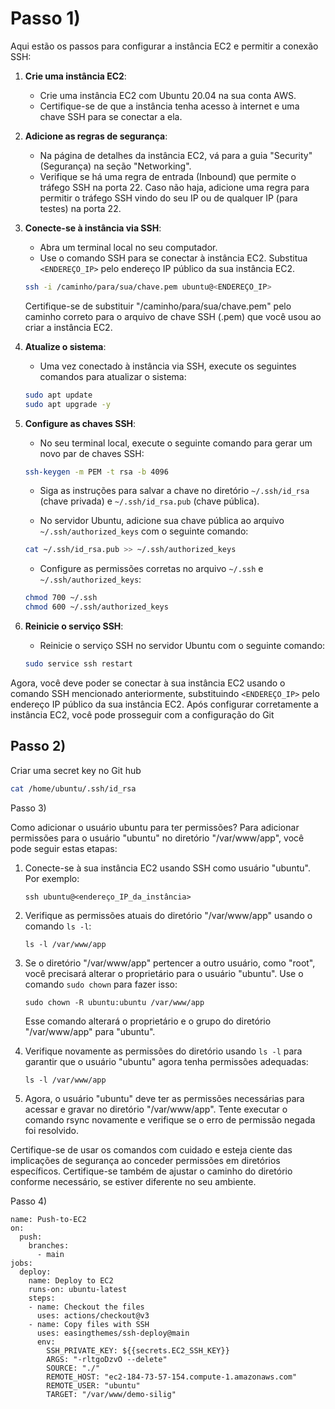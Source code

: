 # Passo 1)

Aqui estão os passos para configurar a instância EC2 e permitir a conexão SSH:

1. **Crie uma instância EC2**:
   - Crie uma instância EC2 com Ubuntu 20.04 na sua conta AWS.
   - Certifique-se de que a instância tenha acesso à internet e uma chave SSH para se conectar a ela.

2. **Adicione as regras de segurança**:
   - Na página de detalhes da instância EC2, vá para a guia "Security" (Segurança) na seção "Networking".
   - Verifique se há uma regra de entrada (Inbound) que permite o tráfego SSH na porta 22. Caso não haja, adicione uma regra para permitir o tráfego SSH vindo do seu IP ou de qualquer IP (para testes) na porta 22.

3. **Conecte-se à instância via SSH**:
   - Abra um terminal local no seu computador.
   - Use o comando SSH para se conectar à instância EC2. Substitua `<ENDEREÇO_IP>` pelo endereço IP público da sua instância EC2.

   ```bash
   ssh -i /caminho/para/sua/chave.pem ubuntu@<ENDEREÇO_IP>
   ```

   Certifique-se de substituir "/caminho/para/sua/chave.pem" pelo caminho correto para o arquivo de chave SSH (.pem) que você usou ao criar a instância EC2.

4. **Atualize o sistema**:
   - Uma vez conectado à instância via SSH, execute os seguintes comandos para atualizar o sistema:

   ```bash
   sudo apt update
   sudo apt upgrade -y
   ```

5. **Configure as chaves SSH**:
   - No seu terminal local, execute o seguinte comando para gerar um novo par de chaves SSH:

   ```bash
   ssh-keygen -m PEM -t rsa -b 4096
   ```
   
   - Siga as instruções para salvar a chave no diretório `~/.ssh/id_rsa` (chave privada) e `~/.ssh/id_rsa.pub` (chave pública).

   - No servidor Ubuntu, adicione sua chave pública ao arquivo `~/.ssh/authorized_keys` com o seguinte comando:

   ```bash
   cat ~/.ssh/id_rsa.pub >> ~/.ssh/authorized_keys
   ```

   - Configure as permissões corretas no arquivo `~/.ssh` e `~/.ssh/authorized_keys`:

   ```bash
   chmod 700 ~/.ssh
   chmod 600 ~/.ssh/authorized_keys
   ```

6. **Reinicie o serviço SSH**:
   - Reinicie o serviço SSH no servidor Ubuntu com o seguinte comando:

   ```bash
   sudo service ssh restart
   ```

Agora, você deve poder se conectar à sua instância EC2 usando o comando SSH mencionado anteriormente, substituindo `<ENDEREÇO_IP>` pelo endereço IP público da sua instância EC2. Após configurar corretamente a instância EC2, você pode prosseguir com a configuração do Git


## Passo 2)
Criar uma secret key no Git hub

```bash
cat /home/ubuntu/.ssh/id_rsa
```

Passo 3)

Como adicionar o usuário ubuntu para ter permissões?
Para adicionar permissões para o usuário "ubuntu" no diretório "/var/www/app", você pode seguir estas etapas:

1. Conecte-se à sua instância EC2 usando SSH como usuário "ubuntu". Por exemplo:
   ```
   ssh ubuntu@<endereço_IP_da_instância>
   ```

2. Verifique as permissões atuais do diretório "/var/www/app" usando o comando `ls -l`:
   ```
   ls -l /var/www/app
   ```

3. Se o diretório "/var/www/app" pertencer a outro usuário, como "root", você precisará alterar o proprietário para o usuário "ubuntu". Use o comando `sudo chown` para fazer isso:
   ```
   sudo chown -R ubuntu:ubuntu /var/www/app
   ```

   Esse comando alterará o proprietário e o grupo do diretório "/var/www/app" para "ubuntu".

4. Verifique novamente as permissões do diretório usando `ls -l` para garantir que o usuário "ubuntu" agora tenha permissões adequadas:
   ```
   ls -l /var/www/app
   ```

5. Agora, o usuário "ubuntu" deve ter as permissões necessárias para acessar e gravar no diretório "/var/www/app". Tente executar o comando rsync novamente e verifique se o erro de permissão negada foi resolvido.

Certifique-se de usar os comandos com cuidado e esteja ciente das implicações de segurança ao conceder permissões em diretórios específicos. Certifique-se também de ajustar o caminho do diretório conforme necessário, se estiver diferente no seu ambiente.

Passo 4)

```uml
name: Push-to-EC2
on:
  push:
    branches:
      - main
jobs:
  deploy:
    name: Deploy to EC2
    runs-on: ubuntu-latest
    steps:
    - name: Checkout the files
      uses: actions/checkout@v3
    - name: Copy files with SSH
      uses: easingthemes/ssh-deploy@main
      env:
        SSH_PRIVATE_KEY: ${{secrets.EC2_SSH_KEY}}
        ARGS: "-rltgoDzvO --delete"
        SOURCE: "./"
        REMOTE_HOST: "ec2-184-73-57-154.compute-1.amazonaws.com"
        REMOTE_USER: "ubuntu"
        TARGET: "/var/www/demo-silig"
```

